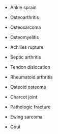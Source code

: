 - Ankle sprain

- Osteoarthritis

- Osteosarcoma

- Osteomyelitis

- Achilles rupture

- Septic arthritis

- Tendon dislocation

- Rheumatoid arthritis

- Osteoid osteoma

- Charcot joint

- Pathologic fracture

- Ewing sarcoma

- Gout